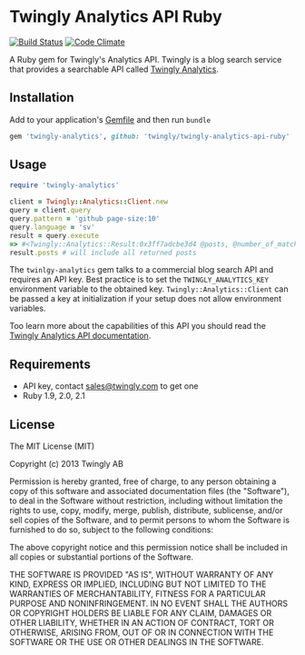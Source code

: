 # Twingly Analytics API Ruby

[![Build Status](https://travis-ci.org/twingly/twingly-analytics-api-ruby.png?branch=master)](https://travis-ci.org/twingly/twingly-analytics-api-ruby)
[![Code Climate](https://codeclimate.com/github/twingly/twingly-analytics-api-ruby.png)](https://codeclimate.com/github/twingly/twingly-analytics-api-ruby)

A Ruby gem for Twingly's Analytics API. Twingly is a blog search service that provides a searchable API called [Twingly Analytics](http://developer.twingly.com/resources/analytics/).

## Installation

Add to your application's [Gemfile](http://bundler.io/gemfile.html) and then run `bundle`

```Ruby
gem 'twingly-analytics', github: 'twingly/twingly-analytics-api-ruby'
```

## Usage

```Ruby
require 'twingly-analytics'

client = Twingly::Analytics::Client.new
query = client.query
query.pattern = 'github page-size:10'
query.language = 'sv'
result = query.execute
=> #<Twingly::Analytics::Result:0x3ff7adcbe3d4 @posts, @number_of_matches_returned=10, @number_of_matches_total=3035221>
result.posts # will include all returned posts
```

The `twinlgy-analytics` gem talks to a commercial blog search API and requires an API key. Best practice is to set the `TWINGLY_ANALYTICS_KEY` environment variable to the obtained key. `Twingly::Analytics::Client` can be passed a key at initialization if your setup does not allow environment variables.

Too learn more about the capabilities of this API you should read the [Twingly Analytics API documentation](http://developer.twingly.com/resources/analytics/).

## Requirements

* API key, contact sales@twingly.com to get one
* Ruby 1.9, 2.0, 2.1

## License

The MIT License (MIT)

Copyright (c) 2013 Twingly AB

Permission is hereby granted, free of charge, to any person obtaining a copy of
this software and associated documentation files (the "Software"), to deal in
the Software without restriction, including without limitation the rights to
use, copy, modify, merge, publish, distribute, sublicense, and/or sell copies of
the Software, and to permit persons to whom the Software is furnished to do so,
subject to the following conditions:

The above copyright notice and this permission notice shall be included in all
copies or substantial portions of the Software.

THE SOFTWARE IS PROVIDED "AS IS", WITHOUT WARRANTY OF ANY KIND, EXPRESS OR
IMPLIED, INCLUDING BUT NOT LIMITED TO THE WARRANTIES OF MERCHANTABILITY, FITNESS
FOR A PARTICULAR PURPOSE AND NONINFRINGEMENT. IN NO EVENT SHALL THE AUTHORS OR
COPYRIGHT HOLDERS BE LIABLE FOR ANY CLAIM, DAMAGES OR OTHER LIABILITY, WHETHER
IN AN ACTION OF CONTRACT, TORT OR OTHERWISE, ARISING FROM, OUT OF OR IN
CONNECTION WITH THE SOFTWARE OR THE USE OR OTHER DEALINGS IN THE SOFTWARE.
